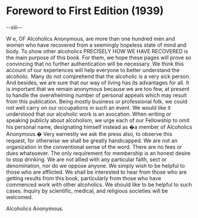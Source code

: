 # Foreword to First Edition (1939)

--xiii--

W e, OF Alcoholics Anonymous, are more than one hundred men and women who have recovered from a seemingly hopeless state of mind and body. To show other alcoholics PRECISELY HOW WE HAVE RECOVERED is the main purpose of this book. For them, we hope these pages will prove so convincing that no further authentication will be necessary. We think this account of our experiences will help everyone to better understand the alcoholic. Many do not comprehend that the alcoholic is a very sick person. And besides, we are sure that our way of living has its advantages for all. It is important that we remain anonymous because we are too few, at present to handle the overwhelming number of personal appeals which may result from this publication. Being mostly business or professional folk, we could not well carry on our occupations in such an event. We would like it understood that our alcoholic work is an avocation. When writing or speaking publicly about alcoholism, we urge each of our Fellowship to omit his personal name, designating himself instead as �a member of Alcoholics Anonymous.� Very earnestly we ask the press also, to observe this request, for otherwise we shall be greatly handicapped. We are not an organization in the conventional sense of the word. There are no fees or dues whatsoever. The only requirement for membership is an honest desire to stop drinking. We are not allied with any particular faith, sect or denomination, nor do we oppose anyone. We simply wish to be helpful to those who are afflicted. We shall be interested to hear from those who are getting results from this book, particularly from those who have commenced work with other alcoholics. We should like to be helpful to such cases. Inquiry by scientific, medical, and religious societies will be welcomed.

Alcoholics Anonymous.